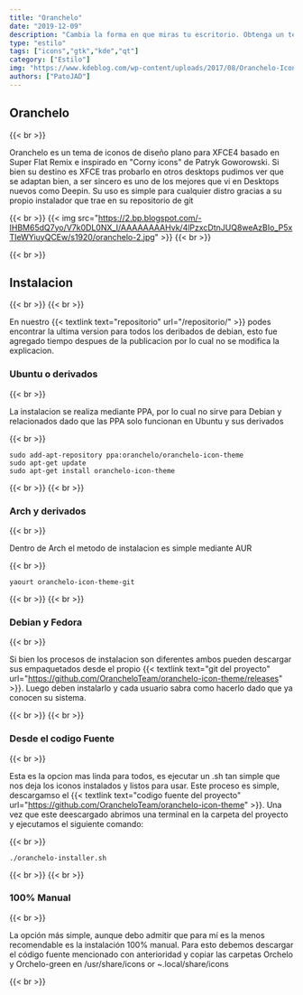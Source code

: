 ```yaml
---
title: "Oranchelo"
date: "2019-12-09"
description: "Cambia la forma en que miras tu escritorio. Obtenga un tema de iconos cuidadosamente diseñado, brillante y limpio para Gnome Desktop."
type: "estilo"
tags: ["icons","gtk","kde","qt"]
category: ["Estilo"]
img: "https://www.kdeblog.com/wp-content/uploads/2017/08/Oranchelo-Icon-Theme_crop.jpg"
authors: ["PatoJAD"]
---
```


## Oranchelo

{{< br >}}

Oranchelo es un tema de iconos de diseño plano para XFCE4 basado en Super Flat Remix e inspirado en "Corny icons" de Patryk Goworowski. Si bien su destino es XFCE tras probarlo en otros desktops pudimos ver que se adaptan bien, a ser sincero es uno de los mejores que vi en Desktops nuevos como Deepin. Su uso es simple para cualquier distro gracias a su propio instalador que trae en su repositorio de git

{{< br >}}
{{< img src="https://2.bp.blogspot.com/-IHBM65dQ7yo/V7k0DL0NX_I/AAAAAAAAHvk/4lPzxcDtnJUQ8weAzBIo_P5xTIeWYiuyQCEw/s1920/oranchelo-2.jpg" >}}
{{< br >}}

{{< br >}}

## Instalacion

{{< br >}}
{{< br >}}

En nuestro {{< textlink text="repositorio" url="/repositorio/" >}} podes encontrar la ultima version para todos los deribados de debian, esto fue agregado tiempo despues de la publicacion por lo cual no se modifica la explicacion.

### Ubuntu o derivados

{{< br >}}

La instalacion se realiza mediante PPA, por lo cual no sirve para Debian y relacionados dado que las PPA solo funcionan en Ubuntu y sus derivados

{{< br >}}

~~~
sudo add-apt-repository ppa:oranchelo/oranchelo-icon-theme
sudo apt-get update
sudo apt-get install oranchelo-icon-theme
~~~

{{< br >}}
{{< br >}}

### Arch y derivados

{{< br >}}

Dentro de Arch el metodo de instalacion es simple mediante AUR

{{< br >}}

~~~
yaourt oranchelo-icon-theme-git
~~~

{{< br >}}
{{< br >}}

### Debian y Fedora

{{< br >}}

Si bien los procesos de instalacion son diferentes ambos pueden descargar sus empaquetados desde el propio {{< textlink text="git del proyecto" url="https://github.com/OrancheloTeam/oranchelo-icon-theme/releases" >}}. Luego deben instalarlo y cada usuario sabra como hacerlo dado que ya conocen su sistema.

{{< br >}}
{{< br >}}

### Desde el codigo Fuente

{{< br >}}

Esta es la opcion mas linda para todos, es ejecutar un .sh tan simple que nos deja los iconos instalados y listos para usar. Este proceso es simple, descargamso el {{< textlink text="codigo fuente del proyecto" url="https://github.com/OrancheloTeam/oranchelo-icon-theme" >}}. Una vez que este deescargado abrimos una terminal en la carpeta del proyecto y ejecutamos el siguiente comando:

{{< br >}}

~~~
./oranchelo-installer.sh
~~~

{{< br >}}
{{< br >}}

### 100% Manual

{{< br >}}

La opción más simple, aunque debo admitir que para mí es la menos recomendable es la instalación 100% manual. Para esto debemos descargar el código fuente mencionado con anterioridad y copiar las carpetas Orchelo y Orchelo-green en /usr/share/icons or ~.local/share/icons

{{< br >}}
